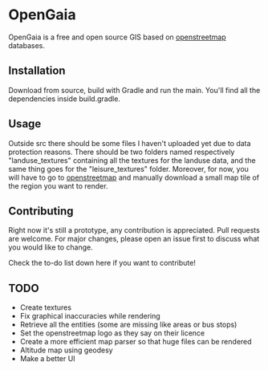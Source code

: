 # OpenGaia

OpenGaia is a free and open source GIS based on [openstreetmap](https://www.openstreetmap.org) databases.

## Installation

Download from source, build with Gradle and run the main.
You'll find all the dependencies inside build.gradle.

## Usage

Outside src there should be some files I haven't uploaded yet due to data protection reasons.
There should be two folders named respectively "landuse_textures" containing all the textures
for the landuse data, and the same thing goes for the "leisure_textures" folder. Moreover,
for now, you will have to go to [openstreetmap](https://www.openstreetmap.org) and manually
download a small map tile of the region you want to render.

## Contributing

Right now it's still a prototype, any contribution is appreciated.
Pull requests are welcome. For major changes, please open an issue first to discuss what you would like to change.

Check the to-do list down here if you want to contribute!

## TODO

- Create textures
- Fix graphical inaccuracies while rendering
- Retrieve all the entities (some are missing like areas or bus stops)
- Set the openstreetmap logo as they say on their licence
- Create a more efficient map parser so that huge files can be rendered
- Altitude map using geodesy
- Make a better UI
